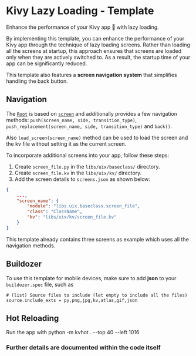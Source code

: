 # Kivy Lazy Loading - Template

Enhance the performance of your Kivy app 🚀 with lazy loading.

By implementing this template, you can enhance the performance of your Kivy app through the technique of lazy loading screens. Rather than loading all the screens at startup, this approach ensures that screens are loaded only when they are actively switched to. As a result, the startup time of your app can be significantly reduced.

This template also features a **screen navigation system** that simplifies handling the back button.

## Navigation

The [`Root`](https://github.com/kulothunganug/kivy-lazy-loading-template/blob/main/libs/uix/root.py) is based on [`screen`](https://kivy.org/doc/stable/api-kivy.uix.screen.html) and additionally provides a few navigation methods: `push(screen_name, side, transition_type)`, `push_replacement(screen_name, side, transition_type)` and `back()`.

Also `load_screen(screen_name)` method can be used to load the screen and the kv file without setting it as the current screen.

To incorporate additional screens into your app, follow these steps:

1. Create `screen_file.py` in the `libs/uix/baseclass/` directory.
2. Create `screen_file.kv` in the `libs/uix/kv/` directory.
3. Add the screen details to `screens.json` as shown below:

```json
{
    ...,
    "screen_name": {
        "module": "libs.uix.baseclass.screen_file",
        "class": "ClassName",
        "kv": "libs/uix/kv/screen_file.kv"
    }
}
```

This template already contains three screens as example which uses all the navigation methods.

## Buildozer

To use this template for mobile devices, make sure to add **json** to your `buildozer.spec` file, such as

```spec
# (list) Source files to include (let empty to include all the files)
source.include_exts = py,png,jpg,kv,atlas,gif,json
```

## Hot Reloading

Run the app with python -m kvhot . --top 40 --left 1016

### Further details are documented within the code itself
